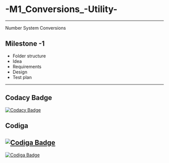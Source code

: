 # -M1_Conversions_-Utility-
----------------------------------------------------------------------------------------------------------------------------------------------------------------------------------
Number System Conversions


## Milestone -1
* Folder structure
* Idea
* Requirements
* Design
* Test plan
-------------------------------------------------------------------------------------------------------------------------------------------------------------------------

Codacy Badge
---------------------------------------------------------------------------------------------------------------------------------------------------------------------------
[![Codacy Badge](https://app.codacy.com/project/badge/Grade/ffd42ecaa7e64f7cbd4dd29c51880652)](https://www.codacy.com/gh/vsshetter/M1_Conversions_-Utility-/dashboard?utm_source=github.com&amp;utm_medium=referral&amp;utm_content=vsshetter/M1_Conversions_-Utility-&amp;utm_campaign=Badge_Grade)


Codiga 
-----------------------------------------------------------------------------------------------------------------------------------------------------------------------------

[![Codiga Badge](https://api.codiga.io/project/31399/status/svg)](https://app.codiga.io/public/project/31399/M1_Conversions_-Utility-/dashboard)
-----------------------------------------------------------------------------------------------------------------------------------------------------------------------------

[![Codiga Badge](https://api.codiga.io/project/31399/score/svg)](https://app.codiga.io/public/project/31399/M1_Conversions_-Utility-/dashboard)
